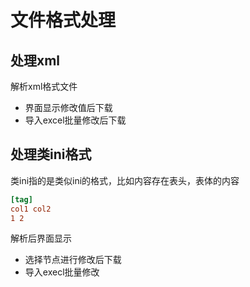 # 文件格式处理

## 处理xml
解析xml格式文件
 - 界面显示修改值后下载
 - 导入excel批量修改后下载

## 处理类ini格式
类ini指的是类似ini的格式，比如内容存在表头，表体的内容
```ini
[tag]
col1 col2
1 2
```
解析后界面显示
 - 选择节点进行修改后下载
 - 导入execl批量修改


